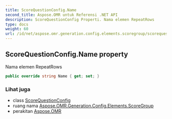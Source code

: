 ```yaml
---
title: ScoreQuestionConfig.Name
second_title: Aspose.OMR untuk Referensi .NET API
description: ScoreQuestionConfig Properti. Nama elemen RepeatRows
type: docs
weight: 60
url: /id/net/aspose.omr.generation.config.elements.scoregroup/scorequestionconfig/name/
---
```

## ScoreQuestionConfig.Name property

Nama elemen RepeatRows

```csharp
public override string Name { get; set; }
```

### Lihat juga

* class [ScoreQuestionConfig](../)
* ruang nama [Aspose.OMR.Generation.Config.Elements.ScoreGroup](../../scorequestionconfig/)
* perakitan [Aspose.OMR](../../../)


